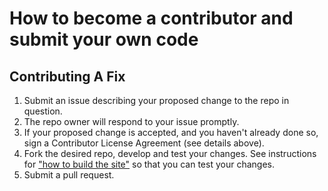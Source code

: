# How to become a contributor and submit your own code

## Contributing A Fix

1. Submit an issue describing your proposed change to the repo in question.
2. The repo owner will respond to your issue promptly.
3. If your proposed change is accepted, and you haven't already done so, sign a
   Contributor License Agreement (see details above).
4. Fork the desired repo, develop and test your changes. See instructions for ["how to build the site"](README.md#build) so that you can test your changes.
5. Submit a pull request.

